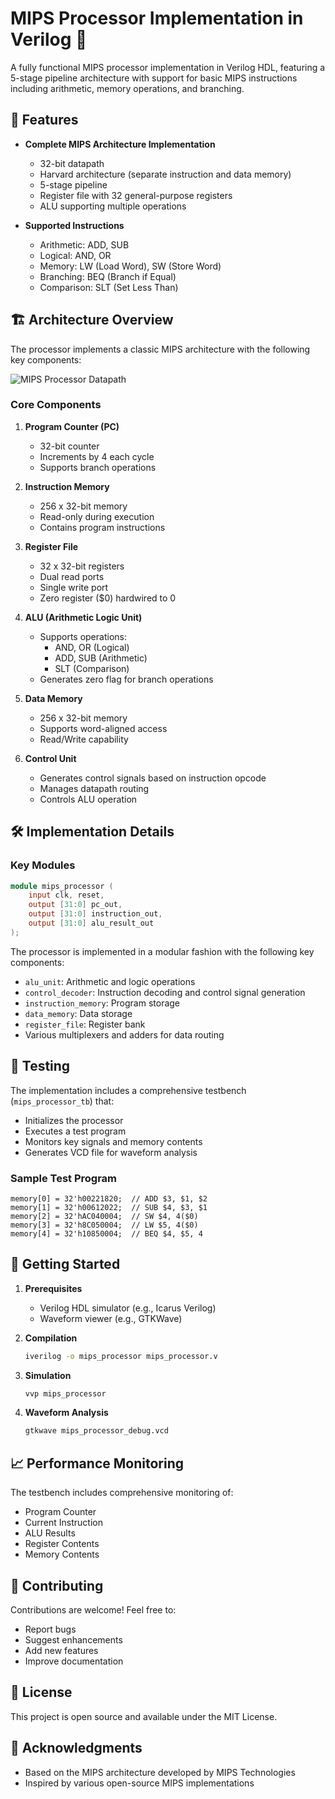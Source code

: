 # MIPS Processor Implementation in Verilog 🚀

A fully functional MIPS processor implementation in Verilog HDL, featuring a 5-stage pipeline architecture with support for basic MIPS instructions including arithmetic, memory operations, and branching.

## 🎯 Features

- **Complete MIPS Architecture Implementation**

  - 32-bit datapath
  - Harvard architecture (separate instruction and data memory)
  - 5-stage pipeline
  - Register file with 32 general-purpose registers
  - ALU supporting multiple operations

- **Supported Instructions**
  - Arithmetic: ADD, SUB
  - Logical: AND, OR
  - Memory: LW (Load Word), SW (Store Word)
  - Branching: BEQ (Branch if Equal)
  - Comparison: SLT (Set Less Than)

## 🏗️ Architecture Overview

The processor implements a classic MIPS architecture with the following key components:

![MIPS Processor Datapath](https://github.com/MashaWaleed/MIPS_Processor_inVerilog/blob/main/mips-datapath-diagram)

### Core Components

1. **Program Counter (PC)**

   - 32-bit counter
   - Increments by 4 each cycle
   - Supports branch operations

2. **Instruction Memory**

   - 256 x 32-bit memory
   - Read-only during execution
   - Contains program instructions

3. **Register File**

   - 32 x 32-bit registers
   - Dual read ports
   - Single write port
   - Zero register ($0) hardwired to 0

4. **ALU (Arithmetic Logic Unit)**

   - Supports operations:
     - AND, OR (Logical)
     - ADD, SUB (Arithmetic)
     - SLT (Comparison)
   - Generates zero flag for branch operations

5. **Data Memory**

   - 256 x 32-bit memory
   - Supports word-aligned access
   - Read/Write capability

6. **Control Unit**
   - Generates control signals based on instruction opcode
   - Manages datapath routing
   - Controls ALU operation

## 🛠️ Implementation Details

### Key Modules

```verilog
module mips_processor (
    input clk, reset,
    output [31:0] pc_out,
    output [31:0] instruction_out,
    output [31:0] alu_result_out
);
```

The processor is implemented in a modular fashion with the following key components:

- `alu_unit`: Arithmetic and logic operations
- `control_decoder`: Instruction decoding and control signal generation
- `instruction_memory`: Program storage
- `data_memory`: Data storage
- `register_file`: Register bank
- Various multiplexers and adders for data routing

## 🧪 Testing

The implementation includes a comprehensive testbench (`mips_processor_tb`) that:

- Initializes the processor
- Executes a test program
- Monitors key signals and memory contents
- Generates VCD file for waveform analysis

### Sample Test Program

```
memory[0] = 32'h00221820;  // ADD $3, $1, $2
memory[1] = 32'h00612022;  // SUB $4, $3, $1
memory[2] = 32'hAC040004;  // SW $4, 4($0)
memory[3] = 32'h8C050004;  // LW $5, 4($0)
memory[4] = 32'h10850004;  // BEQ $4, $5, 4
```

## 🚀 Getting Started

1. **Prerequisites**

   - Verilog HDL simulator (e.g., Icarus Verilog)
   - Waveform viewer (e.g., GTKWave)

2. **Compilation**

   ```bash
   iverilog -o mips_processor mips_processor.v
   ```

3. **Simulation**

   ```bash
   vvp mips_processor
   ```

4. **Waveform Analysis**
   ```bash
   gtkwave mips_processor_debug.vcd
   ```

## 📈 Performance Monitoring

The testbench includes comprehensive monitoring of:

- Program Counter
- Current Instruction
- ALU Results
- Register Contents
- Memory Contents

## 🤝 Contributing

Contributions are welcome! Feel free to:

- Report bugs
- Suggest enhancements
- Add new features
- Improve documentation

## 📝 License

This project is open source and available under the MIT License.

## 🙏 Acknowledgments

- Based on the MIPS architecture developed by MIPS Technologies
- Inspired by various open-source MIPS implementations
